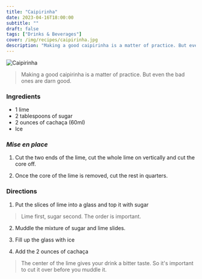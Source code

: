 ```yaml
---
title: "Caipirinha"
date: 2023-04-16T18:00:00
subtitle: ""
draft: false
tags: ["Drinks & Beverages"]
cover: /img/recipes/caipirinha.jpg
description: "Making a good caipirinha is a matter of practice. But even the bad ones are darn good."
---
```


<div class="my-flexbox row-collapse center basic-gap" >
  <div>
    <img src="/img/recipes/caipirinha.jpg" alt="Caipirinha" class="cover-img">
  </div>
  <div>
    <blockquote>
      Making a good caipirinha is a matter of practice. But even the bad ones are darn good.
    </blockquote>
  </div>
</div>

### Ingredients

- 1 lime
- 2 tablespoons of sugar
- 2 ounces of cachaça (60ml)
- Ice

### _Mise en place_

1. Cut the two ends of the lime, cut the whole lime on vertically and cut the core off.

2. Once the core of the lime is removed, cut the rest in quarters.

### Directions

1. Put the slices of lime into a glass and top it with sugar

> Lime first, sugar second. The order is important.

2. Muddle the mixture of sugar and lime slides.

3. Fill up the glass with ice

4. Add the 2 ounces of cachaça

> The center of the lime gives your drink a bitter taste. So it's important to cut it over before you muddle it.